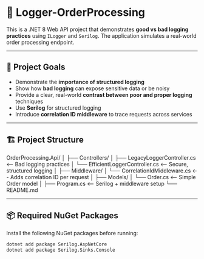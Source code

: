 # 🧾 Logger-OrderProcessing

This is a .NET 8 Web API project that demonstrates **good vs bad logging practices** using `ILogger` and `Serilog`. The application simulates a real-world order processing endpoint.

---

## 🚀 Project Goals

- Demonstrate the **importance of structured logging**
- Show how **bad logging** can expose sensitive data or be noisy
- Provide a clear, real-world **contrast between poor and proper logging** techniques
- Use **Serilog** for structured logging
- Introduce **correlation ID middleware** to trace requests across services

---

## 🏗️ Project Structure

OrderProcessing.Api/
│
├── Controllers/
│ ├── LegacyLoggerController.cs <-- Bad logging practices
│ └── EfficientLoggerController.cs <-- Secure, structured logging
│
├── Middleware/
│ └── CorrelationIdMiddleware.cs <-- Adds correlation ID per request
│
├── Models/
│ └── Order.cs <-- Simple Order model
│
├── Program.cs <-- Serilog + middleware setup
└── README.md


---

## 📦 Required NuGet Packages

Install the following NuGet packages before running:

```bash
dotnet add package Serilog.AspNetCore
dotnet add package Serilog.Sinks.Console
